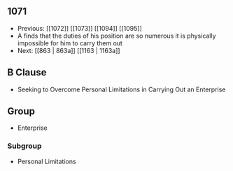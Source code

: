 ## 1071
- Previous: [[1072]] [[1073]] [[1094]] [[1095]] 
- A finds that the duties of his position are so numerous it is physically impossible for him to carry them out
- Next: [[863 | 863a]] [[1163 | 1163a]] 

## B Clause
- Seeking to Overcome Personal Limitations in Carrying Out an Enterprise

## Group
- Enterprise

### Subgroup
- Personal Limitations

